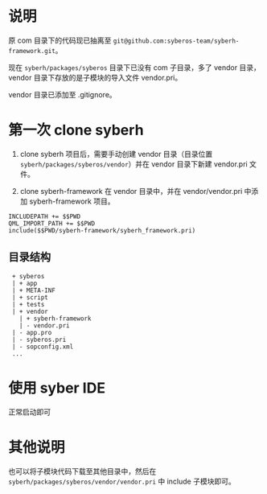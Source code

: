 # 说明

原 com 目录下的代码现已抽离至 `git@github.com:syberos-team/syberh-framework.git`。

现在 `syberh/packages/syberos` 目录下已没有 com 子目录，多了 vendor 目录，vendor 目录下存放的是子模块的导入文件 vendor.pri。

vendor 目录已添加至 .gitignore。


# 第一次 clone syberh

1. clone syberh 项目后，需要手动创建 vendor 目录（目录位置 `syberh/packages/syberos/vendor`）并在 vendor 目录下新建 vendor.pri 文件。

2. clone syberh-framework 在 vendor 目录中，并在 vendor/vendor.pri 中添加 syberh-framework 项目。

```
INCLUDEPATH += $$PWD
QML_IMPORT_PATH += $$PWD
include($$PWD/syberh-framework/syberh_framework.pri)
```

## 目录结构

```
 + syberos
 | + app
 | + META-INF
 | + script
 | + tests
 | + vendor
   | + syberh-framework
   | - vendor.pri
 | - app.pro
 | - syberos.pri
 | - sopconfig.xml
 ...
```


# 使用 syber IDE

正常启动即可

# 其他说明

也可以将子模块代码下载至其他目录中，然后在 `syberh/packages/syberos/vendor/vendor.pri` 中 include 子模块即可。




